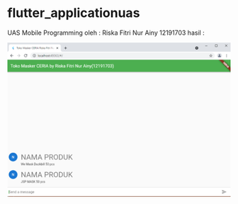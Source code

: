 # flutter_applicationuas
UAS Mobile Programming
oleh : Riska Fitri Nur Ainy
12191703
hasil :

![](jadi.PNG)
